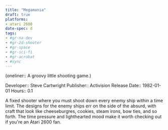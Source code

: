 ```yaml
---
title: "Megamania"
draft: true
platforms:
- atari 2600
date-spec: d
tags:
- #gr-na-dev 
- #gr-2d-shooter 
- #gr-space 
- #gr-sci-fi 
- #gr-acrobat 
- #sync
---
```


(oneliner:: A groovy little shooting game.)

Developer:: Steve Cartwright
Publisher:: Activision
Release Date:: 1982-01-01
Hours:: 0.1

A fixed shooter where you must shoot down every enemy ship within a time limit. The designs for the enemy ships err on the side of the absurd, with craft that look like cheeseburgres, cookies, steam irons, bow ties, and so forth. The time pressure and lighthearted mood make it worth checking out if you're an Atari 2600 fan.